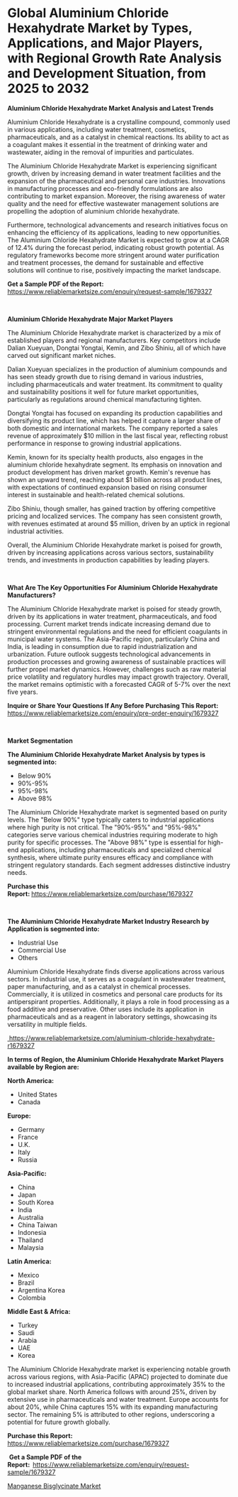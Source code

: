 <p><h1>Global Aluminium Chloride Hexahydrate Market by Types, Applications, and Major Players, with Regional Growth Rate Analysis and Development Situation, from 2025 to 2032</h1></p><p><strong>Aluminium Chloride Hexahydrate Market Analysis and Latest Trends</strong></p>
<p><p>Aluminium Chloride Hexahydrate is a crystalline compound, commonly used in various applications, including water treatment, cosmetics, pharmaceuticals, and as a catalyst in chemical reactions. Its ability to act as a coagulant makes it essential in the treatment of drinking water and wastewater, aiding in the removal of impurities and particulates.</p><p>The Aluminium Chloride Hexahydrate Market is experiencing significant growth, driven by increasing demand in water treatment facilities and the expansion of the pharmaceutical and personal care industries. Innovations in manufacturing processes and eco-friendly formulations are also contributing to market expansion. Moreover, the rising awareness of water quality and the need for effective wastewater management solutions are propelling the adoption of aluminium chloride hexahydrate.</p><p>Furthermore, technological advancements and research initiatives focus on enhancing the efficiency of its applications, leading to new opportunities. The Aluminium Chloride Hexahydrate Market is expected to grow at a CAGR of 12.4% during the forecast period, indicating robust growth potential. As regulatory frameworks become more stringent around water purification and treatment processes, the demand for sustainable and effective solutions will continue to rise, positively impacting the market landscape.</p></p>
<p><strong>Get a Sample PDF of the Report:&nbsp;</strong> <a href="https://www.reliablemarketsize.com/enquiry/request-sample/1679327?utm_campaign=3348&utm_medium=2&utm_source=Github&utm_content=ia&utm_term=02042025&utm_id=aluminium-chloride-hexahydrate">https://www.reliablemarketsize.com/enquiry/request-sample/1679327</a></p>
<p>&nbsp;</p>
<p><strong>Aluminium Chloride Hexahydrate Major Market Players</strong></p>
<p><p>The Aluminium Chloride Hexahydrate market is characterized by a mix of established players and regional manufacturers. Key competitors include Dalian Xueyuan, Dongtai Yongtai, Kemin, and Zibo Shiniu, all of which have carved out significant market niches.</p><p>Dalian Xueyuan specializes in the production of aluminium compounds and has seen steady growth due to rising demand in various industries, including pharmaceuticals and water treatment. Its commitment to quality and sustainability positions it well for future market opportunities, particularly as regulations around chemical manufacturing tighten.</p><p>Dongtai Yongtai has focused on expanding its production capabilities and diversifying its product line, which has helped it capture a larger share of both domestic and international markets. The company reported a sales revenue of approximately $10 million in the last fiscal year, reflecting robust performance in response to growing industrial applications.</p><p>Kemin, known for its specialty health products, also engages in the aluminium chloride hexahydrate segment. Its emphasis on innovation and product development has driven market growth. Kemin's revenue has shown an upward trend, reaching about $1 billion across all product lines, with expectations of continued expansion based on rising consumer interest in sustainable and health-related chemical solutions.</p><p>Zibo Shiniu, though smaller, has gained traction by offering competitive pricing and localized services. The company has seen consistent growth, with revenues estimated at around $5 million, driven by an uptick in regional industrial activities.</p><p>Overall, the Aluminium Chloride Hexahydrate market is poised for growth, driven by increasing applications across various sectors, sustainability trends, and investments in production capabilities by leading players.</p></p>
<p>&nbsp;</p>
<p><strong>What Are The Key Opportunities For Aluminium Chloride Hexahydrate Manufacturers?</strong></p>
<p><p>The Aluminium Chloride Hexahydrate market is poised for steady growth, driven by its applications in water treatment, pharmaceuticals, and food processing. Current market trends indicate increasing demand due to stringent environmental regulations and the need for efficient coagulants in municipal water systems. The Asia-Pacific region, particularly China and India, is leading in consumption due to rapid industrialization and urbanization. Future outlook suggests technological advancements in production processes and growing awareness of sustainable practices will further propel market dynamics. However, challenges such as raw material price volatility and regulatory hurdles may impact growth trajectory. Overall, the market remains optimistic with a forecasted CAGR of 5-7% over the next five years.</p></p>
<p><strong>Inquire or Share Your Questions If Any Before Purchasing This Report:</strong> <a href="https://www.reliablemarketsize.com/enquiry/pre-order-enquiry/1679327?utm_campaign=3348&utm_medium=2&utm_source=Github&utm_content=ia&utm_term=02042025&utm_id=aluminium-chloride-hexahydrate">https://www.reliablemarketsize.com/enquiry/pre-order-enquiry/1679327</a></p>
<p>&nbsp;</p>
<p><strong>Market Segmentation</strong></p>
<p><strong>The Aluminium Chloride Hexahydrate Market Analysis by types is segmented into:</strong></p>
<p><ul><li>Below 90%</li><li>90%-95%</li><li>95%-98%</li><li>Above 98%</li></ul></p>
<p><p>The Aluminium Chloride Hexahydrate market is segmented based on purity levels. The "Below 90%" type typically caters to industrial applications where high purity is not critical. The "90%-95%" and "95%-98%" categories serve various chemical industries requiring moderate to high purity for specific processes. The "Above 98%" type is essential for high-end applications, including pharmaceuticals and specialized chemical synthesis, where ultimate purity ensures efficacy and compliance with stringent regulatory standards. Each segment addresses distinctive industry needs.</p></p>
<p><strong>Purchase this Report:&nbsp;</strong><a href="https://www.reliablemarketsize.com/purchase/1679327?utm_campaign=3348&utm_medium=2&utm_source=Github&utm_content=ia&utm_term=02042025&utm_id=aluminium-chloride-hexahydrate">https://www.reliablemarketsize.com/purchase/1679327</a></p>
<p>&nbsp;</p>
<p><strong>The Aluminium Chloride Hexahydrate Market Industry Research by Application is segmented into:</strong></p>
<p><ul><li>Industrial Use</li><li>Commercial Use</li><li>Others</li></ul></p>
<p><p>Aluminium Chloride Hexahydrate finds diverse applications across various sectors. In industrial use, it serves as a coagulant in wastewater treatment, paper manufacturing, and as a catalyst in chemical processes. Commercially, it is utilized in cosmetics and personal care products for its antiperspirant properties. Additionally, it plays a role in food processing as a food additive and preservative. Other uses include its application in pharmaceuticals and as a reagent in laboratory settings, showcasing its versatility in multiple fields.</p></p>
<p><a href="https://www.reliablemarketsize.com/aluminium-chloride-hexahydrate-r1679327?utm_campaign=3348&utm_medium=2&utm_source=Github&utm_content=ia&utm_term=02042025&utm_id=aluminium-chloride-hexahydrate">&nbsp;https://www.reliablemarketsize.com/aluminium-chloride-hexahydrate-r1679327</a></p>
<p><strong>In terms of Region, the Aluminium Chloride Hexahydrate Market Players available by Region are:</strong></p>
<p>
    <p> <strong> North America: </strong>
        <ul>
            <li>United States</li>
            <li>Canada</li>
        </ul>
        </p> 
    <p> <strong> Europe: </strong>
        <ul>
            <li>Germany</li>
            <li>France</li>
            <li>U.K.</li>
            <li>Italy</li>
            <li>Russia</li>
        </ul>
        </p> 
    <p> <strong> Asia-Pacific: </strong>
        <ul>
            <li>China</li>
            <li>Japan</li>
            <li>South Korea</li>
            <li>India</li>
            <li>Australia</li>
            <li>China Taiwan</li>
            <li>Indonesia</li>
            <li>Thailand</li>
            <li>Malaysia</li>
        </ul>
        </p> 
    <p> <strong> Latin America: </strong>
        <ul>
            <li>Mexico</li>
            <li>Brazil</li>
            <li>Argentina Korea</li>
            <li>Colombia</li>
        </ul>
        </p> 
    <p> <strong> Middle East & Africa: </strong>
        <ul>
            <li>Turkey</li>
            <li>Saudi</li>
            <li>Arabia</li>
            <li>UAE</li>
            <li>Korea</li>
        </ul>
    </p>
    </p>
<p><p>The Aluminium Chloride Hexahydrate market is experiencing notable growth across various regions, with Asia-Pacific (APAC) projected to dominate due to increased industrial applications, contributing approximately 35% to the global market share. North America follows with around 25%, driven by extensive use in pharmaceuticals and water treatment. Europe accounts for about 20%, while China captures 15% with its expanding manufacturing sector. The remaining 5% is attributed to other regions, underscoring a potential for future growth globally.</p></p>
<p><strong>Purchase this Report: </strong><a href="https://www.reliablemarketsize.com/purchase/1679327?utm_campaign=3348&utm_medium=2&utm_source=Github&utm_content=ia&utm_term=02042025&utm_id=aluminium-chloride-hexahydrate">https://www.reliablemarketsize.com/purchase/1679327</a></p>
<p>&nbsp;<strong>Get a Sample PDF of the Report:&nbsp;&nbsp;</strong><a href="https://www.reliablemarketsize.com/enquiry/request-sample/1679327?utm_campaign=3348&utm_medium=2&utm_source=Github&utm_content=ia&utm_term=02042025&utm_id=aluminium-chloride-hexahydrate">https://www.reliablemarketsize.com/enquiry/request-sample/1679327</a></p>
<p><strong></strong></p>
<p><p><a href="https://github.com/peggiputra7o/Market-Research-Report-List-1/blob/main/manganese-bisglycinate-market.md?utm_campaign=3348&utm_medium=2&utm_source=Github&utm_content=ia&utm_term=02042025&utm_id=aluminium-chloride-hexahydrate">Manganese Bisglycinate Market</a></p></p>
